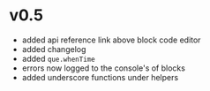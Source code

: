 v0.5
===
- added api reference link above block code editor
- added changelog
- added `que.whenTime`
- errors now logged to the console's of blocks
- added underscore functions under helpers
